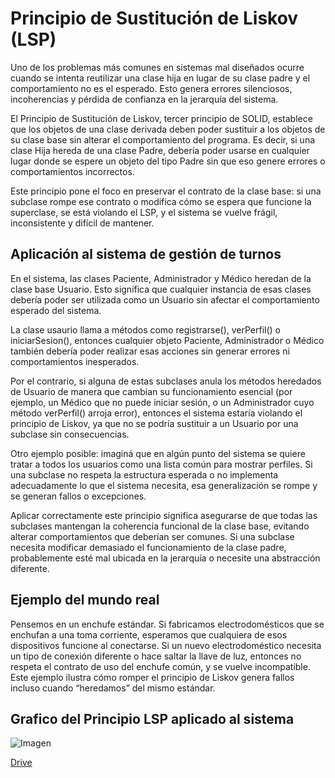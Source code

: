 # Principio de Sustitución de Liskov (LSP)

Uno de los problemas más comunes en sistemas mal diseñados ocurre cuando se intenta reutilizar una clase hija en lugar de su clase padre y el comportamiento no es el esperado. Esto genera errores silenciosos, incoherencias y pérdida de confianza en la jerarquía del sistema.

El Principio de Sustitución de Liskov, tercer principio de SOLID, establece que los objetos de una clase derivada deben poder sustituir a los objetos de su clase base sin alterar el comportamiento del programa. Es decir, si una clase Hija hereda de una clase Padre, debería poder usarse en cualquier lugar donde se espere un objeto del tipo Padre sin que eso genere errores o comportamientos incorrectos.

Este principio pone el foco en preservar el contrato de la clase base: si una subclase rompe ese contrato o modifica cómo se espera que funcione la superclase, se está violando el LSP, y el sistema se vuelve frágil, inconsistente y difícil de mantener.

## Aplicación al sistema de gestión de turnos

En el sistema, las clases Paciente, Administrador y Médico heredan de la clase base Usuario. Esto significa que cualquier instancia de esas clases debería poder ser utilizada como un Usuario sin afectar el comportamiento esperado del sistema.

La clase usaurio llama a métodos como registrarse(), verPerfil() o iniciarSesion(), entonces cualquier objeto Paciente, Administrador o Médico también debería poder realizar esas acciones sin generar errores ni comportamientos inesperados.

Por el contrario, si alguna de estas subclases anula los métodos heredados de Usuario de manera que cambian su funcionamiento esencial (por ejemplo, un Médico que no puede iniciar sesión, o un Administrador cuyo método verPerfil() arroja error), entonces el sistema estaría violando el principio de Liskov, ya que no se podría sustituir a un Usuario por una subclase sin consecuencias.

Otro ejemplo posible: imaginá que en algún punto del sistema se quiere tratar a todos los usuarios como una lista común para mostrar perfiles. Si una subclase no respeta la estructura esperada o no implementa adecuadamente lo que el sistema necesita, esa generalización se rompe y se generan fallos o excepciones.

Aplicar correctamente este principio significa asegurarse de que todas las subclases mantengan la coherencia funcional de la clase base, evitando alterar comportamientos que deberían ser comunes. Si una subclase necesita modificar demasiado el funcionamiento de la clase padre, probablemente esté mal ubicada en la jerarquía o necesite una abstracción diferente.

## Ejemplo del mundo real

Pensemos en un enchufe estándar. Si fabricamos electrodomésticos que se enchufan a una toma corriente, esperamos que cualquiera de esos dispositivos funcione al conectarse. Si un nuevo electrodoméstico necesita un tipo de conexión diferente o hace saltar la llave de luz, entonces no respeta el contrato de uso del enchufe común, y se vuelve incompatible. Este ejemplo ilustra cómo romper el principio de Liskov genera fallos incluso cuando “heredamos” del mismo estándar.

## Grafico del Principio LSP aplicado al sistema

![Imagen](https://drive.google.com/uc?export=view&id=1nG40DsLG4xPDoA3-IzvGMHRlwLjBat6k)

[Drive](https://drive.google.com/file/d/1nG40DsLG4xPDoA3-IzvGMHRlwLjBat6k/view?usp=sharing)
